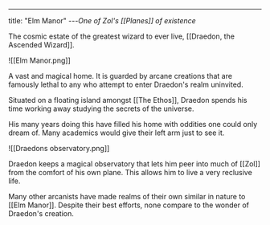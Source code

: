 ---
title: "Elm Manor"
---*One of Zol's [[Planes]] of existence*

The cosmic estate of the greatest wizard to ever live, [[Draedon, the Ascended Wizard]].

![[Elm Manor.png]]

A vast and magical home. It is guarded by arcane creations that are famously lethal to any who attempt to enter Draedon's realm uninvited.

Situated on a floating island amongst [[The Ethos]], Draedon spends his time working away studying the secrets of the universe.

His many years doing this have filled his home with oddities one could only dream of. Many academics would give their left arm just to see it.

![[Draedons observatory.png]]

Draedon keeps a magical observatory that lets him peer into much of [[Zol]] from the comfort of his own plane. This allows him to live a very reclusive life.

Many other arcanists have made realms of their own similar in nature to [[Elm Manor]]. Despite their best efforts, none compare to the wonder of Draedon's creation.